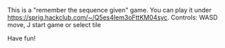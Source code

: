 This is a "remember the sequence given" game. You can play it under https://sprig.hackclub.com/~/Q5es4Iem3oFttKM04syc.
Controls: WASD move, J start game or select tile

Have fun!
